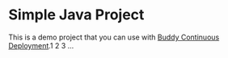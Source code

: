 # Simple Java Project
This is a demo project that you can use with [Buddy Continuous Deployment](https://buddy.works).1 2 3
...
